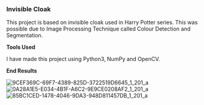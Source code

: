 ### Invisible Cloak

This project is based on invisible cloak used in Harry Potter series. This was possible due to Image Processing Technique called Colour Detection and Segmentation.

**Tools Used**

I have made this project using Python3, NumPy and OpenCV.

**End Results**

![9CEF369C-69F7-4389-825D-3722519D6645_1_201_a](https://user-images.githubusercontent.com/61904667/97220829-1f532800-17f2-11eb-9b0c-f0af649f7b2e.jpeg)
![0A28A1E5-E034-4B1F-A6C2-9E9CE0208AF2_1_201_a](https://user-images.githubusercontent.com/61904667/97220830-211ceb80-17f2-11eb-8615-e188871d7063.jpeg)
![85BC1CED-1478-4046-9DA3-948D811457DB_1_201_a](https://user-images.githubusercontent.com/61904667/97220835-22e6af00-17f2-11eb-8ccc-f37f17b231fe.jpeg)
